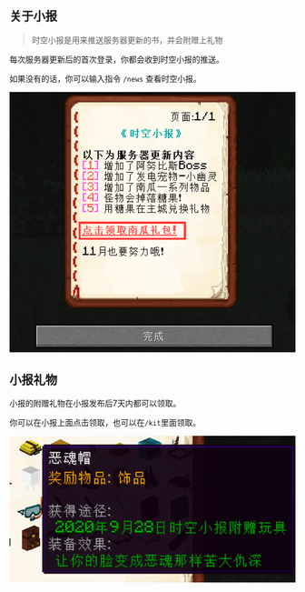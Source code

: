 ## 关于小报

> 时空小报是用来推送服务器更新的书，并会附赠上礼物

每次服务器更新后的首次登录，你都会收到时空小报的推送。

如果没有的话，你可以输入指令 `/news` 查看时空小报。

![时空小报](pics/news.png)

## 小报礼物

小报的附赠礼物在小报发布后7天内都可以领取。

你可以在小报上面点击领取，也可以在`/kit`里面领取。

![时空小报纪念礼品](pics/gift.png)